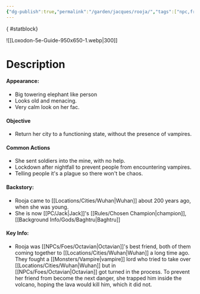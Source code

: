 ```yaml
---
{"dg-publish":true,"permalink":"/garden/jacques/rooja/","tags":["npc,friend,wuhan,loxodon,fighter,champion,Jack,Baghtru"]}
---
```

{ #statblock}

 ![[Loxodon-5e-Guide-950x650-1.webp|300]] 
# Description

#### Appearance:
-   Big towering elephant like person
-    Looks old and menacing.
-   Very calm look on her fac.

#### Objective
-   Return her city to a functioning state, without the presence of vampires.
  
#### Common Actions
-   She sent soldiers into the mine, with no help.
-   Lockdown after nightfall to prevent people from encountering vampires.
-  Telling people it's a plague so there won't be chaos.

#### Backstory:
-   Rooja came to [[Locations/Cities/Wuhan\|Wuhan]] about 200 years ago, when she was young. 
- She is now [[PC/Jack\|Jack]]'s [[Rules/Chosen Champion\|champion]], [[Background Info/Gods/Baghtru\|Baghtru]]
    
#### Key Info:
-   Rooja was [[NPCs/Foes/Octavian\|Octavian]]'s best friend, both of them coming together to [[Locations/Cities/Wuhan\|Wuhan]] a long time ago. They fought a [[Monsters/Vampire\|vampire]] lord who tried to take over [[Locations/Cities/Wuhan\|Wuhan]] but in [[NPCs/Foes/Octavian\|Octavian]] got turned in the process. To prevent her friend from become the next danger, she trapped him inside the volcano, hoping the lava would kill him, which it did not.
    